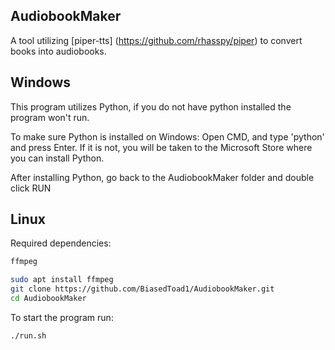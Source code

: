 ## AudiobookMaker

A tool utilizing [piper-tts] (https://github.com/rhasspy/piper) to convert books into audiobooks.

## Windows

This program utilizes Python, if you do not have python installed the program won't run.

To make sure Python is installed on Windows: Open CMD, and type 'python' and press Enter.
If it is not, you will be taken to the Microsoft Store where you can install Python.

After installing Python, go back to the AudiobookMaker folder and double click RUN

## Linux

Required dependencies:
``` sh
ffmpeg
```

``` sh
sudo apt install ffmpeg
git clone https://github.com/BiasedToad1/AudiobookMaker.git
cd AudiobookMaker
```

To start the program run:
``` sh
./run.sh
```
